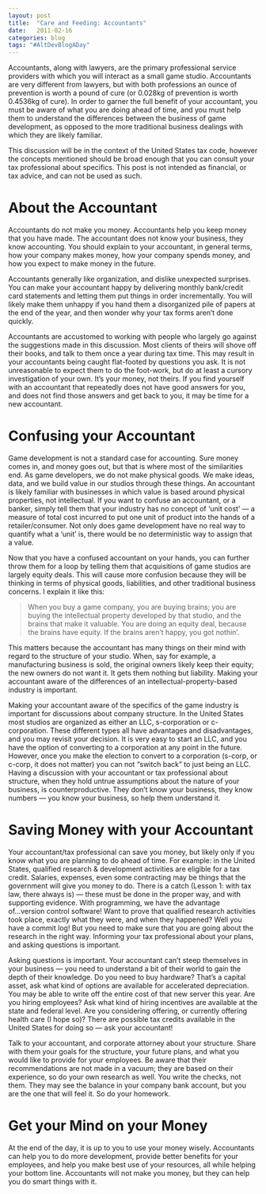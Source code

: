 ```yaml
---
layout: post
title:  "Care and Feeding: Accountants"
date:   2011-02-16
categories: blog
tags: "#AltDevBlogADay"
---
```


Accountants, along with lawyers, are the primary professional service providers with which you will interact as a small game studio. Accountants are very different from lawyers, but with both professions an ounce of prevention is worth a pound of cure (or 0.028kg of prevention is worth 0.4536kg of cure). In order to garner the full benefit of your accountant, you must be aware of what you are doing ahead of time, and you must help them to understand the differences between the business of game development, as opposed to the more traditional business dealings with which they are likely familiar.

This discussion will be in the context of the United States tax code, however the concepts mentioned should be broad enough that you can consult your tax professional about specifics. This post is not intended as financial, or tax advice, and can not be used as such.

# About the Accountant

Accountants do not make you money. Accountants help you keep money that you have made. The accountant does not know your business, they know accounting. You should explain to your accountant, in general terms, how your company makes money, how your company spends money, and how you expect to make money in the future.

Accountants generally like organization, and dislike unexpected surprises. You can make your accountant happy by delivering monthly bank/credit card statements and letting them put things in order incrementally. You will likely make them unhappy if you hand them a disorganized pile of papers at the end of the year, and then wonder why your tax forms aren’t done quickly.

Accountants are accustomed to working with people who largely go against the suggestions made in this discussion. Most clients of theirs will shove off their books, and talk to them once a year during tax time. This may result in your accountants being caught flat-footed by questions you ask. It is not unreasonable to expect them to do the foot-work, but do at least a cursory investigation of your own. It’s your money, not theirs. If you find yourself with an accountant that repeatedly does not have good answers for you, and does not find those answers and get back to you, it may be time for a new accountant.

# Confusing your Accountant

Game development is not a standard case for accounting. Sure money comes in, and money goes out, but that is where most of the similarities end. As game developers, we do not make physical goods. We make ideas, data, and we build value in our studios through these things. An accountant is likely familiar with businesses in which value is based around physical properties, not intellectual. If you want to confuse an accountant, or a banker, simply tell them that your industry has no concept of ‘unit cost’ — a measure of total cost incurred to put one unit of product into the hands of a retailer/consumer. Not only does game development have no real way to quantify what a ‘unit’ is, there would be no deterministic way to assign that a value.

Now that you have a confused accountant on your hands, you can further throw them for a loop by telling them that acquisitions of game studios are largely equity deals. This will cause more confusion because they will be thinking in terms of physical goods, liabilities, and other traditional business concerns. I explain it like this:

> When you buy a game company, you are buying brains; you are buying the intellectual property developed by that studio, and the brains that make it valuable. You are doing an equity deal, because the brains have equity. If the brains aren’t happy, you got nothin’.

This matters because the accountant has many things on their mind with regard to the structure of your studio. When, say for example, a manufacturing business is sold, the original owners likely keep their equity; the new owners do not want it. It gets them nothing but liability. Making your accountant aware of the differences of an intellectual-property-based industry is important.

Making your accountant aware of the specifics of the game industry is important for discussions about company structure. In the United States most studios are organized as either an LLC, s-corporation or c-corporation. These different types all have advantages and disadvantages, and you may revisit your decision. It is very easy to start an LLC, and you have the option of converting to a corporation at any point in the future. However, once you make the election to convert to a corporation (s-corp, or c-corp, it does not matter) you can not “switch back” to just being an LLC. Having a discussion with your accountant or tax professional about structure, when they hold untrue assumptions about the nature of your business, is counterproductive. They don’t know your business, they know numbers — you know your business, so help them understand it.

# Saving Money with your Accountant

Your accountant/tax professional can save you money, but likely only if you know what you are planning to do ahead of time. For example: in the United States, qualified research & development activities are eligible for a tax credit. Salaries, expenses, even some contracting may be things that the government will give you money to do. There is a catch (Lesson 1: with tax law, there always is) — these must be done in the proper way, and with supporting evidence. With programming, we have the advantage of...version control software! Want to prove that qualified research activities took place, exactly what they were, and when they happened? Well you have a commit log! But you need to make sure that you are going about the research in the right way. Informing your tax professional about your plans, and asking questions is important.

Asking questions is important. Your accountant can’t steep themselves in your business — you need to understand a bit of their world to gain the depth of their knowledge. Do you need to buy hardware? That’s a capital asset, ask what kind of options are available for accelerated depreciation. You may be able to write off the entire cost of that new server this year. Are you hiring employees? Ask what kind of hiring incentives are available at the state and federal level. Are you considering offering, or currently offering health care (I hope so)? There are possible tax credits available in the United States for doing so — ask your accountant!

Talk to your accountant, and corporate attorney about your structure. Share with them your goals for the structure, your future plans, and what you would like to provide for your employees. Be aware that their recommendations are not made in a vacuum; they are based on their experience, so do your own research as well. You write the checks, not them. They may see the balance in your company bank account, but you are the one that will feel it. So do your homework.

# Get your Mind on your Money

At the end of the day, it is up to you to use your money wisely. Accountants can help you to do more development, provide better benefits for your employees, and help you make best use of your resources, all while helping your bottom line. Accountants will not make you money, but they can help you do smart things with it.
